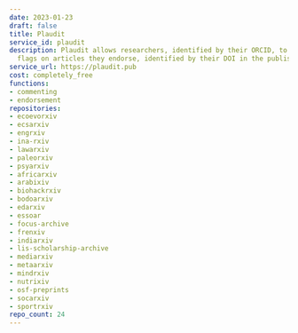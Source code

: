 ```yaml
---
date: 2023-01-23
draft: false
title: Plaudit
service_id: plaudit
description: Plaudit allows researchers, identified by their ORCID, to put positive
  flags on articles they endorse, identified by their DOI in the publisher website.
service_url: https://plaudit.pub
cost: completely_free
functions:
- commenting
- endorsement
repositories:
- ecoevorxiv
- ecsarxiv
- engrxiv
- ina-rxiv
- lawarxiv
- paleorxiv
- psyarxiv
- africarxiv
- arabixiv
- biohackrxiv
- bodoarxiv
- edarxiv
- essoar
- focus-archive
- frenxiv
- indiarxiv
- lis-scholarship-archive
- mediarxiv
- metaarxiv
- mindrxiv
- nutrixiv
- osf-preprints
- socarxiv
- sportrxiv
repo_count: 24
---
```



